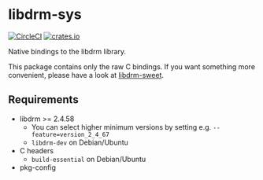 # libdrm-sys

[![CircleCI](https://circleci.com/gh/devurandom/libdrm-sys-rs.svg?style=shield)](https://circleci.com/gh/devurandom/libdrm-sys-rs)
[![crates.io](https://img.shields.io/crates/v/libdrm-sys.svg)](https://crates.io/crates/libdrm-sys)

Native bindings to the libdrm library.

This package contains only the raw C bindings. If you want something more convenient, please have a look at [libdrm-sweet](https://crates.io/crates/libdrm-sweet).

## Requirements

* libdrm >= 2.4.58
  - You can select higher minimum versions by setting e.g. `--feature=version_2_4_67`
  - `libdrm-dev` on Debian/Ubuntu
* C headers
  - `build-essential` on Debian/Ubuntu
* pkg-config
